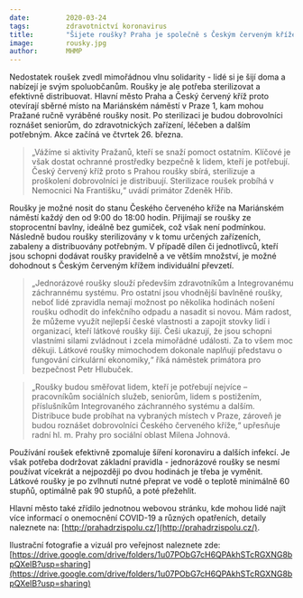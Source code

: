 ```yaml
---
date:         2020-03-24
tags:         zdravotnictví koronavirus
title:        "Šijete roušky? Praha je společně s Českým červeným křížem doručí potřebným"
image: 	      rousky.jpg
author:       MHMP
---
```


Nedostatek roušek zvedl mimořádnou vlnu solidarity - lidé si je šijí doma a nabízejí je svým spoluobčanům. Roušky je ale potřeba sterilizovat a efektivně distribuovat. Hlavní město Praha a Český červený kříž proto otevírají sběrné místo na Mariánském náměstí v Praze 1, kam mohou Pražané ručně vyráběné roušky nosit. Po sterilizaci je budou dobrovolníci roznášet seniorům, do zdravotnických zařízení, léčeben a dalším potřebným. Akce začíná ve čtvrtek 26. března.

> „Vážíme si aktivity Pražanů, kteří se snaží pomoct ostatním. Klíčové je však dostat ochranné prostředky bezpečně k lidem, kteří je potřebují. Český červený kříž proto s Prahou roušky sbírá, sterilizuje a proškolení dobrovolníci je distribuují. Sterilizace roušek probíhá v Nemocnici Na Františku,“ uvádí primátor Zdeněk Hřib.

Roušky je možné nosit do stanu Českého červeného kříže na Mariánském náměstí každý den od 9:00 do 18:00 hodin. Přijímají se roušky ze stoprocentní bavlny, ideálně bez gumiček, což však není podmínkou. Následně budou roušky sterilizovány v k tomu určených zařízeních, zabaleny a distribuovány potřebným. V případě dílen či jednotlivců, kteří jsou schopni dodávat roušky pravidelně a ve větším množství, je možné dohodnout s Českým červeným křížem individuální převzetí.

> „Jednorázové roušky slouží především zdravotníkům a Integrovanému záchrannému systému. Pro ostatní jsou vhodnější bavlněné roušky, neboť lidé zpravidla nemají možnost po několika hodinách nošení roušku odhodit do infekčního odpadu a nasadit si novou. Mám radost, že můžeme využít nejlepší české vlastnosti a zapojit stovky lidí i organizací, kteří látkové roušky šijí. Češi ukazují, že jsou schopni vlastními silami zvládnout i zcela mimořádné události. Za to všem moc děkuji. Látkové roušky mimochodem dokonale naplňují představu o fungování cirkulární ekonomiky,“ říká náměstek primátora pro bezpečnost Petr Hlubuček.

> „Roušky budou směřovat lidem, kteří je potřebují nejvíce – pracovníkům sociálních služeb, seniorům, lidem s postižením, příslušníkům Integrovaného záchranného systému a dalším. Distribuce bude probíhat na vybraných místech v Praze, zároveň je budou roznášet dobrovolníci Českého červeného kříže,“ upřesňuje radní hl. m. Prahy pro sociální oblast Milena Johnová.

Používání roušek efektivně zpomaluje šíření koronaviru a dalších infekcí. Je však potřeba dodržovat základní pravidla - jednorázové roušky se nesmí používat vícekrát a nejpozději po dvou hodinách je třeba je vyměnit. Látkové roušky je po zvlhnutí nutné přeprat ve vodě o teplotě minimálně 60 stupňů, optimálně pak 90 stupňů, a poté přežehlit.

Hlavní město také zřídilo jednotnou webovou stránku, kde mohou lidé najít více informací o onemocnění COVID-19 a různých opatřeních, detaily naleznete na: [http://prahadrzispolu.cz/](http://prahadrzispolu.cz/).

Ilustrační fotografie a vizuál pro veřejnost naleznete zde: [https://drive.google.com/drive/folders/1u07PObG7cH6QPAkhSTcRGXNG8bpQXeIB?usp=sharing](https://drive.google.com/drive/folders/1u07PObG7cH6QPAkhSTcRGXNG8bpQXeIB?usp=sharing)
